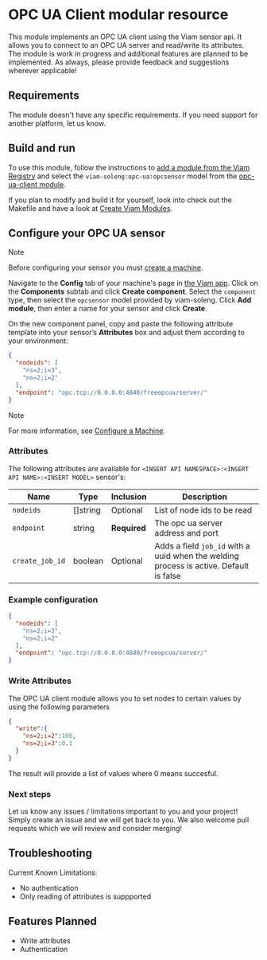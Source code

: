 # OPC UA Client modular resource

This module implements an OPC UA client using the Viam sensor api. It allows you to connect to an OPC UA server and read/write its attributes.
The module is work in progress and additional features are planned to be implemented.
As always, please provide feedback and suggestions wherever applicable!

## Requirements

The module doesn't have any specific requirements. If you need support for another platform, let us know.

## Build and run

To use this module, follow the instructions to [add a module from the Viam Registry](https://docs.viam.com/registry/configure/#add-a-modular-resource-from-the-viam-registry) and select the `viam-soleng:opc-ua:opcsensor` model from the [opc-ua-client module](https://app.viam.com/module/viam-soleng/opc-ua-client).

If you plan to modify and build it for yourself, look into check out the Makefile and have a look at [Create Viam Modules](https://docs.viam.com/registry/create/).

## Configure your OPC UA sensor

> [!NOTE]
> Before configuring your sensor you must [create a machine](https://docs.viam.com/manage/fleet/machines/#add-a-new-machine).

Navigate to the **Config** tab of your machine's page in [the Viam app](https://app.viam.com/).
Click on the **Components** subtab and click **Create component**.
Select the `component` type, then select the `opcsensor` model provided by viam-soleng.
Click **Add module**, then enter a name for your sensor and click **Create**.

On the new component panel, copy and paste the following attribute template into your sensor’s **Attributes** box and adjust them according to your environment:

```json
{
  "nodeids": [
    "ns=2;i=3",
    "ns=2;i=2"
  ],
  "endpoint": "opc.tcp://0.0.0.0:4840/freeopcua/server/"
}
```

> [!NOTE]
> For more information, see [Configure a Machine](https://docs.viam.com/manage/configuration/).

### Attributes

The following attributes are available for `<INSERT API NAMESPACE>:<INSERT API NAME>:<INSERT MODEL>` sensor's:

| Name    | Type   | Inclusion    | Description |
| ------- | ------ | ------------ | ----------- |
| `nodeids` | []string | Optional | List of node ids to be read |
| `endpoint` | string | **Required** | The opc ua server address and port |
| `create_job_id` | boolean | Optional | Adds a field `job_id` with a uuid when the welding process is active. Default is false |

### Example configuration

```json
{
  "nodeids": [
    "ns=2;i=3",
    "ns=2;i=2"
  ],
  "endpoint": "opc.tcp://0.0.0.0:4840/freeopcua/server/"
}
```

### Write Attributes

The OPC UA client module allows you to set nodes to certain values by using the following parameters 

```json
{
  "write":{
    "ns=2;i=2":100,
    "ns=2;i=3":0.1
  }
}
```

The result will provide a list of values where 0 means succesful.

### Next steps

Let us know any issues / limitations important to you and your project! Simply create an issue and we will get back to you.
We also welcome pull requests which we will review and consider merging!

## Troubleshooting

Current Known Limitations:
- No authentication
- Only reading of attributes is suppported

## Features Planned

- Write attributes
- Authentication
